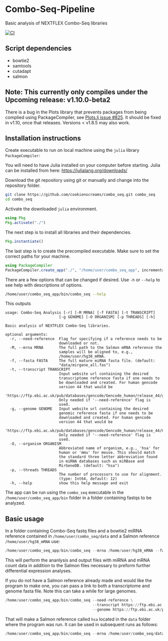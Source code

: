 # Combo-Seq-Pipeline
Basic analysis of NEXTFLEX Combo-Seq libraries

[![CI](https://github.com/cookienocreams/combo_seq/actions/workflows/CI.yaml/badge.svg)](https://github.com/cookienocreams/combo_seq/actions/workflows/CI.yaml)

## Script dependencies
- bowtie2
- samtools
- cutadapt
- salmon

 ## Note: This currently only compiles under the Upcoming release: v1.10.0-beta2
 There is a bug in the Plots library that prevents packages from being complied using PackageCompiler, see [Plots.lj issue #825](https://github.com/JuliaLang/PackageCompiler.jl/issues/825).
 It should be fixed in v1.10, once that releases. Versions < v1.8.5 may also work.
 
## Installation instructions

Create executable to run on local machine using the `julia` library `PackageCompiler`:

You will need to have Julia installed on your computer before starting. Julia can be installed from here: https://julialang.org/downloads/

Download the git repository using git or manually and change into the repository folder.
```bash
git clone https://github.com/cookienocreams/combo_seq.git combo_seq
cd combo_seq
```
Activate the downloaded `julia` environment.
```julia
using Pkg
Pkg.activate("./")
```
The next step is to install all libraries and their dependencies.
```julia
Pkg.instantiate()
```

The last step is to create the precompiled executable. Make sure to set the correct paths for your machine.

```julia
using PackageCompiler
PackageCompiler.create_app("./", "/home/user/combo_seq_app", incremental=true, precompile_execution_file="./src/combo_seq.jl", include_lazy_artifacts=true)
```

There are a few options that can be changed if desired. Use `-h` or `--help` to see help with descriptions of options.

```bash
/home/user/combo_seq_app/bin/combo_seq --help
```
This outputs

```
usage: Combo-Seq Analysis [-r] [-M MRNA] [-f FASTA] [-t TRANSCRIPT]
                        [-g GENOME] [-O ORGANISM] [-p THREADS] [-h]

Basic analysis of NEXTFLEX Combo-Seq libraries.

optional arguments:
  -r, --need-reference  Flag for specifying if a reference needs to be
                        downloaded or not.
  -M, --mrna MRNA       The full path to the Salmon mRNA reference the
                        samples will be aligned to, e.g.,
                        /home/user/hg38_mRNA.
  -f, --fasta FASTA     The full mature miRNA fasta file. (default:
                        "data/mirgene_all.fas")
  -t, --transcript TRANSCRIPT
                        Input website url containing the desired
                        transcriptome reference fasta if one needs to
                        be downloaded and created. For human gencode
                        version 44 that would be
                        'https://ftp.ebi.ac.uk/pub/databases/gencode/Gencode_human/release_44/gencode.v44.transcripts.fa.gz'.
                        Only needed if '--need-reference' flag is
                        used.
  -g, --genome GENOME   Input website url containing the desired
                        genomic reference fasta if one needs to be
                        downloaded and created. For human gencode
                        version 44 that would be
                        'https://ftp.ebi.ac.uk/pub/databases/gencode/Gencode_human/release_44/GRCh38.p14.genome.fa.gz'.
                        Only needed if '--need-reference' flag is
                        used.
  -O, --organism ORGANISM
                        Abbreviated name of organism, e.g., 'hsa' for
                        human or 'mmu' for mouse. This should match
                        the standard three letter abbreviation found
                        in miRNA databases such as miRBase and
                        MirGeneDB. (default: "hsa")
  -p, --threads THREADS
                        The number of processors to use for alignment.
                        (type: Int64, default: 12)
  -h, --help            show this help message and exit

```

The app can be run using the `combo_seq` executable in the `/home/user/combo_seq_app/bin` folder in a folder containing fastqs to be analyzed.

## Basic usage

In a folder containing Combo-Seq fastq files and a bowtie2 miRNA reference contained in `/home/user/combo_seq/data` and a Salmon reference `/home/user/hg38_mRNA` use:

```julia
/home/user/combo_seq_app/bin/combo_seq --mrna /home/user/hg38_mRNA --fasta /home/user/combo_seq/data/mirgene_all.fas
```
This will perform the ananlysis and output files with miRNA and mRNA count data in addition to the Salmon files necessary to preform 
further differential expression analyses.

If you do not have a Salmon reference already made and would like the program to make one, you can pass a link to both a transcriptome and genome fasta file. 
Note this can take a while for large genomes.

```julia
/home/user/combo_seq_app/bin/combo_seq --need-reference \
                                       --transcript https://ftp.ebi.ac.uk/pub/databases/gencode/Gencode_human/release_44/gencode.v44.transcripts.fa.gz \
                                       --genome https://ftp.ebi.ac.uk/pub/databases/gencode/Gencode_human/release_44/GRCh38.p14.genome.fa.gz
```

That will make a Salmon reference called `hsa` located in the `data` folder where the program was run. It can be used in subsequent runs as follows:

```julia
/home/user/combo_seq_app/bin/combo_seq --mrna /home/user/combo_seq/data/hsa
```
